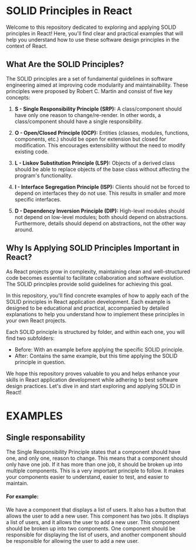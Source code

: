 # SOLID Principles in React

Welcome to this repository dedicated to exploring and applying SOLID principles in React! Here, you'll find clear and practical examples that will help you understand how to use these software design principles in the context of React.

## What Are the SOLID Principles?

The SOLID principles are a set of fundamental guidelines in software engineering aimed at improving code modularity and maintainability. These principles were proposed by Robert C. Martin and consist of five key concepts:

1. **S - Single Responsibility Principle (SRP):** A class/component should have only one reason to change/re-render. In other words, a class/component should have a single responsibility.

2. **O - Open/Closed Principle (OCP):** Entities (classes, modules, functions, components, etc.) should be open for extension but closed for modification. This encourages extensibility without the need to modify existing code.

3. **L - Liskov Substitution Principle (LSP):** Objects of a derived class should be able to replace objects of the base class without affecting the program's functionality.

4. **I - Interface Segregation Principle (ISP):** Clients should not be forced to depend on interfaces they do not use. This results in smaller and more specific interfaces.

5. **D - Dependency Inversion Principle (DIP):** High-level modules should not depend on low-level modules; both should depend on abstractions. Furthermore, details should depend on abstractions, not the other way around.

## Why Is Applying SOLID Principles Important in React?

As React projects grow in complexity, maintaining clean and well-structured code becomes essential to facilitate collaboration and software evolution. The SOLID principles provide solid guidelines for achieving this goal.

In this repository, you'll find concrete examples of how to apply each of the SOLID principles in React application development. Each example is designed to be educational and practical, accompanied by detailed explanations to help you understand how to implement these principles in your own React projects.

Each SOLID principle is structured by folder, and within each one, you will find two subfolders:
- Before: With an example before applying the specific SOLID principle.
- After: Contains the same example, but this time applying the SOLID principle in question.

We hope this repository proves valuable to you and helps enhance your skills in React application development while adhering to best software design practices. Let's dive in and start exploring and applying SOLID in React!

# EXAMPLES

## Single responsability
The Single Responsibility Principle states that a component should have
one, and only one, reason to change. This means that a component should only have one job. If it has more
than one job, it should be broken up into multiple components.
This is a very important principle to follow. It makes your components easier to understand, easier to test, and easier to maintain.

#### For example: 
We have a component that displays a list of users. It
also has a button that allows the user to add a new user. This component has two jobs. It displays a list of users, and it allows
the user to add a new user. This component should be broken up into two
components. One component should be responsible for displaying the list
of users, and another component should be responsible for allowing the
user to add a new user.


